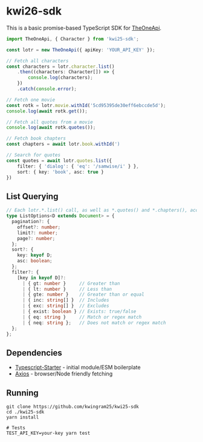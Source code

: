 # kwi26-sdk

This is a basic promise-based TypeScript SDK for [TheOneApi](https://the-one-api.dev).

```ts
import TheOneApi, { Character } from 'kwi25-sdk';

const lotr = new TheOneApi({ apiKey: 'YOUR_API_KEY' });

// Fetch all characters
const characters = lotr.character.list()
    .then((characters: Character[]) => {
        console.log(characters);
    })
    .catch(console.error);

// Fetch one movie
const rotk = lotr.movie.withId('5cd95395de30eff6ebccde5d');
console.log(await rotk.get());

// Fetch all quotes from a movie
console.log(await rotk.quotes());

// Fetch book chapters
const chapters = await lotr.book.withId(')

// Search for quotes
const quotes = await lotr.quotes.list({
    filter: { 'dialog': { 'eq': '/samwise/i' } },
    sort: { key: 'book', asc: true }
})
```

## List Querying
```ts
// Each lotr.*.list() call, as well as *.quotes() and *.chapters(), accepts the following options:
type ListOptions<D extends Document> = {
  pagination?: {
    offset?: number;
    limit?: number;
    page?: number;
  };
  sort?: {
    key: keyof D;
    asc: boolean;
  };
  filter?: {
    [key in keyof D]?:
      | { gt: number }     // Greater than
      | { lt: number }     // Less than
      | { gte: number }    // Greater than or equal
      | { inc: string[] }  // Includes
      | { exc: string[] }  // Excludes
      | { exist: boolean } // Exists: true/false
      | { eq: string }     // Match or regex match
      | { neq: string };   // Does not match or regex match
  };
};
```

## Dependencies
* [Typescript-Starter](https://github.com/bitjson/typescript-starter) - initial module/ESM boilerplate
* [Axios](https://axios.io) - browser/Node friendly fetching

## Running
```
git clone https://github.com/kwingram25/kwi25-sdk
cd ./kwi25-sdk
yarn install

# Tests
TEST_API_KEY=your-key yarn test
```
